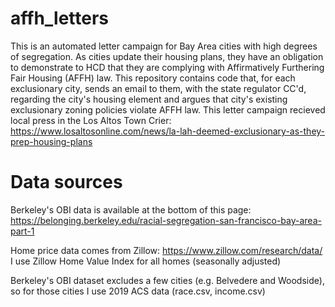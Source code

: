 # affh_letters
This is an automated letter campaign for Bay Area cities with high degrees of segregation. As cities update their housing plans, they have an obligation to demonstrate to HCD that they are complying with Affirmatively Furthering Fair Housing (AFFH) law. This repository contains code that, for each exclusionary city, sends an email to them, with the state regulator CC'd, regarding the city's housing element and argues that city's existing exclusionary zoning policies violate AFFH law. This letter campaign recieved local press in the Los Altos Town Crier:  https://www.losaltosonline.com/news/la-lah-deemed-exclusionary-as-they-prep-housing-plans

# Data sources

Berkeley's OBI data is available at the bottom of this page: https://belonging.berkeley.edu/racial-segregation-san-francisco-bay-area-part-1

Home price data comes from Zillow: https://www.zillow.com/research/data/
I use Zillow Home Value Index for all homes (seasonally adjusted)

Berkeley's OBI dataset excludes a few cities (e.g. Belvedere and Woodside), so for those cities I use 2019 ACS data (race.csv, income.csv)
